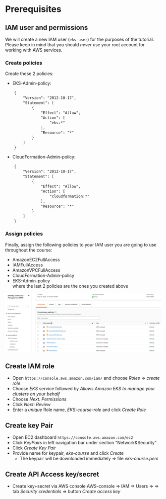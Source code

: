 # Prerequisites

## IAM user and permissions
We will create a new IAM user (`eks-user`) for the purposes of the tutorial. Please keep in mind that you should *never* use your root account for working with AWS services. 

### Create policies
Create these 2 policies:

* EKS-Admin-policy:
```
    {
        "Version": "2012-10-17",
        "Statement": [
            {
                "Effect": "Allow",
                "Action": [
                    "eks:*"
                ],
                "Resource": "*"
            }
        ]
    }
```

* CloudFormation-Admin-policy:
```
    {
        "Version": "2012-10-17",
        "Statement": [
            {
                "Effect": "Allow",
                "Action": [
                    "cloudformation:*"
                ],
                "Resource": "*"
            }
        ]
    }
```

### Assign policies
Finally, assign the following policies to your IAM user you are going to use throughout the course:

  * AmazonEC2FullAccess
  * IAMFullAccess
  * AmazonVPCFullAccess
  * CloudFormation-Admin-policy
  * EKS-Admin-policy  
where the last 2 policies are the ones you created above

![Screenshot](img/aws-eks-iam-user.png)


## Create IAM role
* Open ```https://console.aws.amazon.com/iam/``` and choose _Roles_ => _create role_  
* Choose _EKS_ service followed by _Allows Amazon EKS to manage your clusters on your behalf_  
* Choose _Next: Permissions_
* Click _Next: Review_
* Enter a *unique* Role name, _EKS-course-role_ and click *_Create Role_*

## Create key Pair
* Open EC2 dashboard ```https://console.aws.amazon.com/ec2```
* Click _KeyPairs_ in left navigation bar under section "Network&Security"
* Click _Create Key Pair_
* Provide name for keypair, _eks-course_ and click *_Create_*
    * The keypair will be downloaded immediately => file *eks-course.pem*

## Create API Access key/secret
* Create key+secret via AWS console
  AWS-console => IAM => Users => <eks-user> => tab *Security credentials* => button *Create access key*